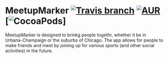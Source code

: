 # MeetupMarker [![Travis branch](https://img.shields.io/travis/rust-lang/rust/master.svg)]() [![AUR](https://img.shields.io/badge/License-GPL----3-green.svg)]() [![CocoaPods](https://img.shields.io/cocoapods/metrics/doc-percent/AFNetworking.svg)]

MeetupMarker is designed to brinkg people togethr, whether it be in Urbana-Champaign or the suburbs of Chicago. The app allows for people to make friends and meet by joining up for various sports (and other social activities) in the future.

                                                                                                                                                                                                                                                                                                                                                                                                                                                                                                                                                                                                                                                                                                                                                                                                                                               
